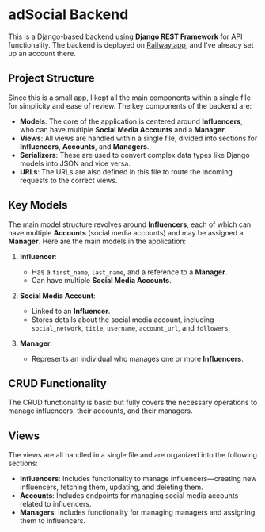 # adSocial Backend

This is a Django-based backend using **Django REST Framework** for API functionality. The backend is deployed on [Railway.app](http://railway.app), and I've already set up an account there.

## Project Structure

Since this is a small app, I kept all the main components within a single file for simplicity and ease of review. The key components of the backend are:

- **Models**: The core of the application is centered around **Influencers**, who can have multiple **Social Media Accounts** and a **Manager**.
- **Views**: All views are handled within a single file, divided into sections for **Influencers**, **Accounts**, and **Managers**.
- **Serializers**: These are used to convert complex data types like Django models into JSON and vice versa.
- **URLs**: The URLs are also defined in this file to route the incoming requests to the correct views.

## Key Models

The main model structure revolves around **Influencers**, each of which can have multiple **Accounts** (social media accounts) and may be assigned a **Manager**. Here are the main models in the application:

1. **Influencer**:
   - Has a `first_name`, `last_name`, and a reference to a **Manager**.
   - Can have multiple **Social Media Accounts**.

2. **Social Media Account**:
   - Linked to an **Influencer**.
   - Stores details about the social media account, including `social_network`, `title`, `username`, `account_url`, and `followers`.

3. **Manager**:
   - Represents an individual who manages one or more **Influencers**.

## CRUD Functionality

The CRUD functionality is basic but fully covers the necessary operations to manage influencers, their accounts, and their managers.

## Views

The views are all handled in a single file and are organized into the following sections:

- **Influencers**: Includes functionality to manage influencers—creating new influencers, fetching them, updating, and deleting them.
- **Accounts**: Includes endpoints for managing social media accounts related to influencers.
- **Managers**: Includes functionality for managing managers and assigning them to influencers.
